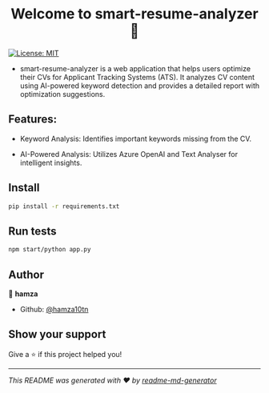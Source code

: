 <h1 align="center">Welcome to smart-resume-analyzer 👋</h1>
<p>
  <a href="#" target="_blank">
    <img alt="License: MIT" src="https://img.shields.io/badge/License-MIT-yellow.svg" />
  </a>
</p>

* smart-resume-analyzer is a web application that helps users optimize their CVs for Applicant Tracking Systems (ATS). It analyzes CV content using AI-powered keyword detection and provides a detailed report with optimization suggestions.

## Features:
* Keyword Analysis: Identifies important keywords missing from the CV.

* AI-Powered Analysis: Utilizes Azure OpenAI and Text Analyser for intelligent insights.


## Install

```sh
pip install -r requirements.txt
```

## Run tests

```sh
npm start/python app.py
```

## Author

👤 **hamza**

* Github: [@hamza10tn](https://github.com/hamza10tn)

## Show your support

Give a ⭐️ if this project helped you!

***
_This README was generated with ❤️ by [readme-md-generator](https://github.com/kefranabg/readme-md-generator)_
